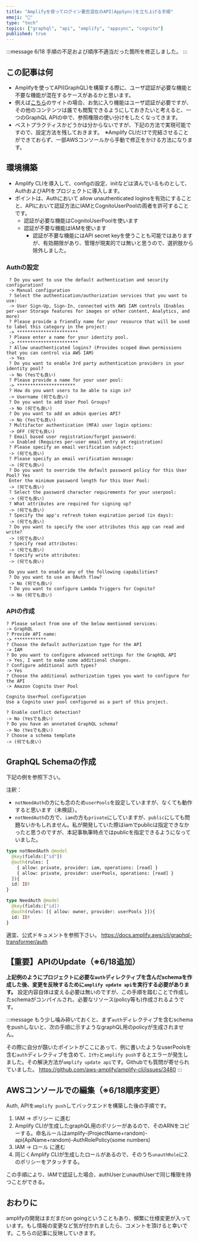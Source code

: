 ```yaml
---
title: "Amplifyを使ってログイン要否混在のAPI(AppSync)を立ち上げる手順"
emoji: "🚉"
type: "tech"
topics: ["graphql", "api", "amplify", "appsync", "cognito"]
published: true
---
```


:::message
6/18 手順の不足および順序不適当だった箇所を修正しました。
:::

## この記事は何
- Amplifyを使ってAPI(GraphQL)を構築する際に、ユーザ認証が必要な機能と不要な機能が混在するケースがあるかと思います。
- 例えば[こちら](https://www.comiclake.net/)のサイトの場合、お気に入り機能はユーザ認証が必要ですが、その他のコンテンツは誰でも閲覧できるようにしておきたいと考えると、一つのGraphQL APIの中で、参照権限の使い分けをしたくなってきます。
- ベストプラクティスかどうかは分からないですが、下記の方法で実現可能ですので、設定方法を残しておきます。　※Amplify CLIだけで完結させることができておらず、一部AWSコンソールから手動で修正をかける方法になります。

## 環境構築
- Amplify CLIを導入して、configの設定、initなどは済んでいるものとして、AuthおよびAPIをプロジェクトに導入します。
- ポイントは、Authにおいて allow unauthenticated loginsを有効にすることと、APIにおいて認証方法にIAMとCognitoUserPoolの両者を許可することです。
  - 認証が必要な機能はCognitoUserPoolを使います
  - 認証が不要な機能はIAMを使います
    - 認証が不要な機能にはAPI secret keyを使うことも可能ではありますが、有効期限があり、管理が現実的では無いと思うので、選択肢から除外しました。

### Authの設定
```
 ? Do you want to use the default authentication and security configuration?
 -> Manual configuration
 ? Select the authentication/authorization services that you want to use: 
 -> User Sign-Up, Sign-In, connected with AWS IAM controls (Enables per-user Storage features for images or other content, Analytics, and more)
 ? Please provide a friendly name for your resource that will be used to label this category in the project: 
 -> ***********************
 ? Please enter a name for your identity pool.  
 -> ***********************
 ? Allow unauthenticated logins? (Provides scoped down permissions that you can control via AWS IAM) 
 -> Yes
 ? Do you want to enable 3rd party authentication providers in your identity pool?
 -> No (Yesでも良い)
 ? Please provide a name for your user pool:
 -> **********************
 ? How do you want users to be able to sign in? 
 -> Username (何でも良い)
 ? Do you want to add User Pool Groups?
 -> No (何でも良い)
 ? Do you want to add an admin queries API?
 -> No (Yesでも良い)
 ? Multifactor authentication (MFA) user login options:
 -> OFF (何でも良い)
 ? Email based user registration/forgot password:
 -> Enabled (Requires per-user email entry at registration)
 ? Please specify an email verification subject:
 -> (何でも良い)
 ? Please specify an email verification message:
 -> (何でも良い)
 ? Do you want to override the default password policy for this User Pool? Yes
 Enter the minimum password length for this User Pool:
 -> (何でも良い)
 ? Select the password character requirements for your userpool:
 -> (何でも良い)
 ? What attributes are required for signing up?
 -> (何でも良い)
 ? Specify the app's refresh token expiration period (in days):
 -> (何でも良い)
 ? Do you want to specify the user attributes this app can read and write?
 -> (何でも良い)
 ? Specify read attributes:
 -> (何でも良い)
 ? Specify write attributes:
 -> (何でも良い)
 
 Do you want to enable any of the following capabilities? 
 ? Do you want to use an OAuth flow?
 -> No (何でも良い)
 ? Do you want to configure Lambda Triggers for Cognito?
 -> No (何でも良い)
```

### APIの作成
```
? Please select from one of the below mentioned services:
-> GraphQL
? Provide API name:
-> ************
? Choose the default authorization type for the API
-> IAM
? Do you want to configure advanced settings for the GraphQL API
-> Yes, I want to make some additional changes.
? Configure additional auth types?
-> Yes
? Choose the additional authorization types you want to configure for the API
-> Amazon Cognito User Pool

Cognito UserPool configuration
Use a Cognito user pool configured as a part of this project.

? Enable conflict detection?
-> No (Yesでも良い)
? Do you have an annotated GraphQL schema?
-> No (Yesでも良い)
? Choose a schema template
-> (何でも良い)
```


## GraphQL Schemaの作成
下記の例を参照下さい。

注釈：
- `notNeedAuth`の方にも念のため`userPools`を設定していますが、なくても動作すると思います（未検証）。
- `notNeedAuth`の方で、`iam`の方も`private`にしていますが、`public`にしても問題ないかもしれません。私が開発していた際はiamでpublicは指定できなかったと思うのですが、本記事執筆時点ではpublicを指定できるようになっていました。

```graphql
type notNeedAuth @model
  @key(fields:["id"])
  @auth(rules: [
    { allow: private, provider: iam, operations: [read] }
    { allow: private, provider: userPools, operations: [read] }
  ]){
  id: ID!
}

type NeedAuth @model
  @key(fields:["id])
  @auth(rules: [{ allow: owner, provider: userPools }]){
  id: ID!
}
```

適宜、公式ドキュメントを参照下さい。
https://docs.amplify.aws/cli/graphql-transformer/auth

## 【重要】APIのUpdate（※6/18追加）
**上記例のようにプロジェクトに必要な`auth`ディレクティブを含んだschemaを作成した後、変更を反映するために`amplify update api`を実行する必要があります。**
設定内容自体は変える必要は無いのですが、この手順を踏むことで作成したschemaがコンパイルされ、必要なリソース(policy等も)作成されるようです。

:::message
もう少し噛み砕いておくと、まず`auth`ディレクティブを含むschemaをpushしないと、次の手順に示すようなgraphQL用のpolicyが生成されません。

その際に自分が躓いたポイントがここにあって、例に書いたようなuserPoolsを含む`auth`ディレクティブを含めて、ｴｲﾔｯと`amplify push`するとエラーが発生しました。その解決方法が`amplify update api`です。Githubでも質問が寄せられていました。
https://github.com/aws-amplify/amplify-cli/issues/3480
:::

## AWSコンソールでの編集（※6/18順序変更）
Auth, APIを`amplify push`してバックエンドを構築した後の手順です。

1. IAM -> ポリシー に進む
2. Amplify CLIが生成したgraphQL用のポリシーがあるので、そのARNをコピーする。命名ルールはamplify-(ProjectName+random)-api(ApiName+random)-AuthRolePolicy(some numbers)
3. IAM -> ロール に進む
4. 同じくAmplify CLIが生成したロールがあるので、そのうち`unauthRole`に2.のポリシーをアタッチする。

この手順により、IAMで認証した場合、authUserとunauthUserで同じ権限を持つことができる。

## おわりに
amplifyの開発はまだまだon goingということもあり、頻繁に仕様変更が入っています。もし情報の変更など気が付かれましたら、コメントを頂けると幸いです。こちらの記事に反映していきます。

